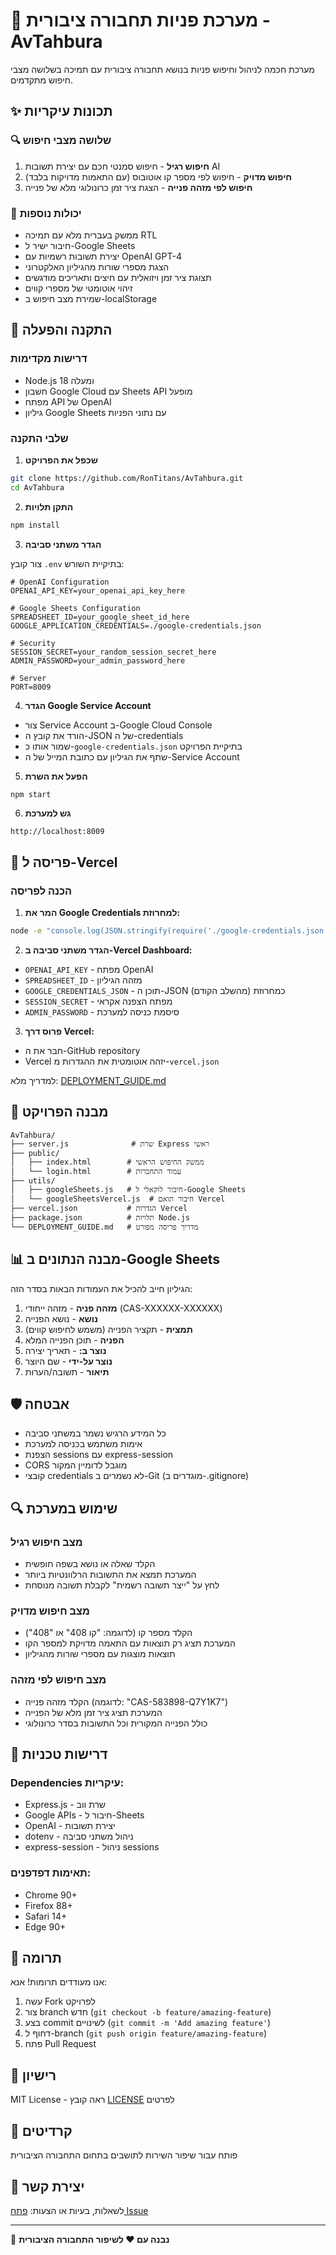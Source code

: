 # 🚌 מערכת פניות תחבורה ציבורית - AvTahbura

מערכת חכמה לניהול וחיפוש פניות בנושא תחבורה ציבורית עם תמיכה בשלושה מצבי חיפוש מתקדמים.

## ✨ תכונות עיקריות

### 🔍 שלושה מצבי חיפוש
1. **חיפוש רגיל** - חיפוש סמנטי חכם עם יצירת תשובות AI
2. **חיפוש מדויק** - חיפוש לפי מספר קו אוטובוס (עם התאמות מדויקות בלבד)
3. **חיפוש לפי מזהה פנייה** - הצגת ציר זמן כרונולוגי מלא של פנייה

### 🎯 יכולות נוספות
- ממשק בעברית מלא עם תמיכה RTL
- חיבור ישיר ל-Google Sheets
- יצירת תשובות רשמיות עם OpenAI GPT-4
- הצגת מספרי שורות מהגיליון האלקטרוני
- תצוגת ציר זמן ויזואלית עם חיצים ותאריכים מודגשים
- זיהוי אוטומטי של מספרי קווים
- שמירת מצב חיפוש ב-localStorage

## 🚀 התקנה והפעלה

### דרישות מקדימות
- Node.js 18 ומעלה
- חשבון Google Cloud עם Sheets API מופעל
- מפתח API של OpenAI
- גיליון Google Sheets עם נתוני הפניות

### שלבי התקנה

1. **שכפל את הפרויקט**
```bash
git clone https://github.com/RonTitans/AvTahbura.git
cd AvTahbura
```

2. **התקן תלויות**
```bash
npm install
```

3. **הגדר משתני סביבה**

צור קובץ `.env` בתיקיית השורש:
```env
# OpenAI Configuration
OPENAI_API_KEY=your_openai_api_key_here

# Google Sheets Configuration
SPREADSHEET_ID=your_google_sheet_id_here
GOOGLE_APPLICATION_CREDENTIALS=./google-credentials.json

# Security
SESSION_SECRET=your_random_session_secret_here
ADMIN_PASSWORD=your_admin_password_here

# Server
PORT=8009
```

4. **הגדר Google Service Account**
- צור Service Account ב-Google Cloud Console
- הורד את קובץ ה-JSON של ה-credentials
- שמור אותו כ-`google-credentials.json` בתיקיית הפרויקט
- שתף את הגיליון עם כתובת המייל של ה-Service Account

5. **הפעל את השרת**
```bash
npm start
```

6. **גש למערכת**
```
http://localhost:8009
```

## 📱 פריסה ל-Vercel

### הכנה לפריסה

1. **המר את Google Credentials למחרוזת:**
```bash
node -e "console.log(JSON.stringify(require('./google-credentials.json')))"
```

2. **הגדר משתני סביבה ב-Vercel Dashboard:**
- `OPENAI_API_KEY` - מפתח OpenAI
- `SPREADSHEET_ID` - מזהה הגיליון
- `GOOGLE_CREDENTIALS_JSON` - תוכן ה-JSON כמחרוזת (מהשלב הקודם)
- `SESSION_SECRET` - מפתח הצפנה אקראי
- `ADMIN_PASSWORD` - סיסמת כניסה למערכת

3. **פרוס דרך Vercel:**
- חבר את ה-GitHub repository
- Vercel יזהה אוטומטית את ההגדרות מ-`vercel.json`

למדריך מלא: [DEPLOYMENT_GUIDE.md](./DEPLOYMENT_GUIDE.md)

## 🔧 מבנה הפרויקט

```
AvTahbura/
├── server.js              # שרת Express ראשי
├── public/               
│   ├── index.html        # ממשק החיפוש הראשי
│   └── login.html        # עמוד התחברות
├── utils/
│   ├── googleSheets.js   # חיבור לוקאלי ל-Google Sheets
│   └── googleSheetsVercel.js  # חיבור תואם Vercel
├── vercel.json           # הגדרות Vercel
├── package.json          # תלויות Node.js
└── DEPLOYMENT_GUIDE.md   # מדריך פריסה מפורט
```

## 📊 מבנה הנתונים ב-Google Sheets

הגיליון חייב להכיל את העמודות הבאות בסדר הזה:
1. **מזהה פניה** - מזהה ייחודי (CAS-XXXXXX-XXXXXX)
2. **נושא** - נושא הפנייה
3. **תמצית** - תקציר הפנייה (משמש לחיפוש קווים)
4. **הפניה** - תוכן הפנייה המלא
5. **נוצר ב:** - תאריך יצירה
6. **נוצר על-ידי** - שם היוצר
7. **תיאור** - תשובה/הערות

## 🛡️ אבטחה

- כל המידע הרגיש נשמר במשתני סביבה
- אימות משתמש בכניסה למערכת
- הצפנת sessions עם express-session
- CORS מוגבל לדומיין המקור
- קובצי credentials לא נשמרים ב-Git (מוגדרים ב-.gitignore)

## 🔍 שימוש במערכת

### מצב חיפוש רגיל
- הקלד שאלה או נושא בשפה חופשית
- המערכת תמצא את התשובות הרלוונטיות ביותר
- לחץ על "ייצר תשובה רשמית" לקבלת תשובה מנוסחת

### מצב חיפוש מדויק
- הקלד מספר קו (לדוגמה: "קו 408" או "408")
- המערכת תציג רק תוצאות עם התאמה מדויקת למספר הקו
- תוצאות מוצגות עם מספרי שורות מהגיליון

### מצב חיפוש לפי מזהה
- הקלד מזהה פנייה (לדוגמה: "CAS-583898-Q7Y1K7")
- המערכת תציג ציר זמן מלא של הפנייה
- כולל הפנייה המקורית וכל התשובות בסדר כרונולוגי

## 📝 דרישות טכניות

### Dependencies עיקריות:
- Express.js - שרת ווב
- Google APIs - חיבור ל-Sheets
- OpenAI - יצירת תשובות
- dotenv - ניהול משתני סביבה
- express-session - ניהול sessions

### תאימות דפדפנים:
- Chrome 90+
- Firefox 88+
- Safari 14+
- Edge 90+

## 🤝 תרומה

אנו מעודדים תרומות! אנא:
1. עשה Fork לפרויקט
2. צור branch חדש (`git checkout -b feature/amazing-feature`)
3. בצע commit לשינויים (`git commit -m 'Add amazing feature'`)
4. דחוף ל-branch (`git push origin feature/amazing-feature`)
5. פתח Pull Request

## 📄 רישיון

MIT License - ראה קובץ [LICENSE](LICENSE) לפרטים

## 👥 קרדיטים

פותח עבור שיפור השירות לתושבים בתחום התחבורה הציבורית

## 📧 יצירת קשר

לשאלות, בעיות או הצעות: [פתח Issue](https://github.com/RonTitans/AvTahbura/issues)

---
🚌 **נבנה עם ❤️ לשיפור התחבורה הציבורית**